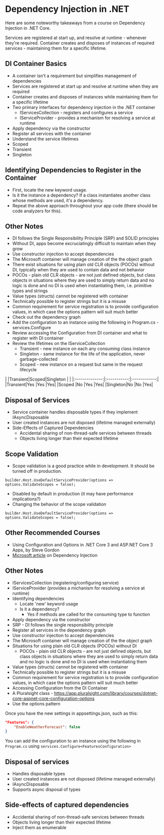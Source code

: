 # Dependency Injection in .NET

Here are some noteworthy takeaways from a course on Dependency Injection in .NET Core.

Services are registered at start up, and resolve at runtime - whenever they're required.  Container creates and disposes of instances of required services - maintaining them for a specific lifetime.

## DI Container Basics
- A container isn't a requirement but simplifies management of dependencies
- Services are registered at start up and resolve at runtime when they are required
- Container creates and disposes of instances while maintaining them for a specific lifetime
- Two primary interfaces for dependency injection in the .NET container
  - IServicesCollection - registers and configures a service
  - IServiceProvider - provides a mechanism for resolving a service at runtime
- Apply dependency via the constructor
- Register all services with the container
- Understand the service lifetimes
 - Scoped
 - Transient
 - Singleton

## Identifying Dependencies to Register in the Container
- First, locate the new keyword usage.
- Is it the instance a dependency?  If a class instantiates another class whose methods are used, it's a dependency.
- Repeat the above approach throughout your app code (there should be code analyzers for this).

## Other Notes
- DI follows the Single Responsibility Principle (SRP) and SOLID principles
- Without DI, apps become excruciatingly difficult to maintain when they grow
- Use constructor injection to accept dependencies
- The Microsoft container will manage creation of the the object graph
- There exist situations for using plain old CLR objects (POCOs) without DI, typically when they are used to contain data and not behavior
- POCOs - plain old CLR objects - are not just defined objects, but class objects in situations where they are used to simply return data and no logic is done and no DI is used when instantiating them, i.e. primitive types and strings
- Value types (structs) cannot be registered with container
- Technically possible to register strings but it is a misuse
- Common requirement for service registration is to provide configuration values, in which case the options pattern will suit much better
- Check out the dependency graph
- Add the configuration to an instance using the following in Program.cs - services.Configure<FeaturesConfiguration>
- Review accessing the Configuration from DI container and what to register with DI container 
- Review the lifetimes on the IServiceCollection
    - Transient - new instance on each any consuming class instance
    - Singleton - same instance for the life of the application, never garbage-collected
    - Scoped - new instance on a request but same in the request lifecycle

|         |Transient|Scoped|Singleton |
|         |:--------------:|:-----------:|:------------:|
|Transient|Yes            |Yes         |Yes|
|Scoped   |No             |Yes         |Yes|
|Singleton|No             |No          |Yes|

## Disposal of Services
- Service container handles disposable types if they implement IAsyncDisposable
- User created instances are not disposed (lifetime managed externally)
- Side-Effects of Captured Dependencies
    - Accidental sharing of non-thread-safe services between threads
    - Objects living longer than their expected lifetime

## Scope Validation
- Scope validation is a good practice while in development.  It should be turned off in production.

```builder.Host.UseDefaultServiceProvider(options => options.ValidateScopes = false);```

- Disabled by default in production (it may have performance implications?)
- Changing the behavior of the scope validation

```builder.Host.UseDefaultServiceProvider(options => options.ValidateScopes = false);```

## Other Recommended Courses

- Using Configuration and Options in .NET Core 3 and ASP.NET Core 3 Apps, by Steve Gordon
- <a href="https://learn.microsoft.com/en-us/dotnet/core/extensions/dependency-injection" target="_blank">Microsoft article</a> on Dependency Injection

## Other Notes
- IServicesCollection (registering/configuring service)
- IServiceProvider (provides a michanism for resolving a service at runtime)
- Identifying dependencies
    - Locate 'new' keyword usage
    - Is it a dependency?
        - Yes if methods are called for the consuming type to function
- Apply dependency via the constructor
- SRP - DI follows the single responsibility principle
- Register all services in the dependency graph
- Use constructor injection to accept dependencies
- The Microsoft container will manage creation of the the object graph
- Situations for using plain old CLR objects (POCOs) without DI
    - POCOs - plain old CLR objects - are not just defined objects, but class objects in situations where they are used to simply return data and no logic is done and no DI is used when instantiating them
- Value types (structs) cannot be registered with container
- Technically possible to register strings but it is a misuse
- Common requirement for service registration is to provide configuration values, in which case the options pattern will suit much better
- Accessing Configuration from the DI Container
- A Pluralsight class - https://app.pluralsight.com/library/courses/dotnet-core-aspnet-core-configuration-options
- Use the options pattern

Once you have the new settings in appsettings.json, such as this:

```json
"Features": {
    "EnableWeatherForecast": false
}
```
You can add the configuration to an instance using the following in ``Program.cs`` using ``services.Configure<FeaturesConfiguration>``

## Disposal of services
- Handles disposable types
- User created instances are not disposed (lifetime managed externally)
- IAsyncDisposable
- Supports async disposal of types

## Side-effects of captured dependencies
- Accidental sharing of non-thread-safe services between threads
- Objects living longer than their expected lifetime
- Inject them as enumerable 





































